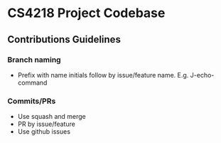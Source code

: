 # CS4218 Project Codebase

## Contributions Guidelines

### Branch naming

- Prefix with name initials follow by issue/feature name. E.g. J-echo-command

### Commits/PRs

- Use squash and merge
- PR by issue/feature
- Use github issues
